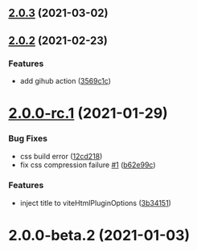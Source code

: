 ## [2.0.3](https://github.com/vbenjs/vite-plugin-html/compare/v2.0.2...v2.0.3) (2021-03-02)



## [2.0.2](https://github.com/vbenjs/vite-plugin-html/compare/v2.0.1...v2.0.2) (2021-02-23)


### Features

* add gihub action ([3569c1c](https://github.com/vbenjs/vite-plugin-html/commit/3569c1c097be457fe91b5bb39c2bd56e61753fc9))



# [2.0.0-rc.1](https://github.com/vbenjs/vite-plugin-html/compare/v2.0.0-beta.2...v2.0.0-rc.1) (2021-01-29)

### Bug Fixes

- css build error ([12cd218](https://github.com/vbenjs/vite-plugin-html/commit/12cd218c3f02267022eed06eea18c8e67d4119ff))
- fix css compression failure [#1](https://github.com/vbenjs/vite-plugin-html/issues/1) ([b62e99c](https://github.com/vbenjs/vite-plugin-html/commit/b62e99cd809a0a581cbd1e1dae9260d0b35e9abb))

### Features

- inject title to viteHtmlPluginOptions ([3b34151](https://github.com/vbenjs/vite-plugin-html/commit/3b341516cc78c83619d672ab1c5316a4339a92ac))

# 2.0.0-beta.2 (2021-01-03)
